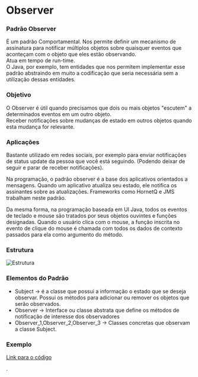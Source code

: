 # Observer

### Padrão Observer

É um padrão Comportamental. Nos permite definir um mecanismo de assinatura para notificar múltiplos objetos sobre quaisquer eventos que aconteçam com o objeto que eles estão observando.  
Atua em tempo de run-time.  
O Java, por exemplo, tem entidades que nos permitem implementar esse padrão abstraindo em muito a codificação que seria necessária sem a utilização dessas entidades.  

### Objetivo

O Observer é útil quando precisamos que dois ou mais objetos "escutem" a determinados eventos em um outro objeto.  
Receber notificações sobre mudanças de estado em outros objetos quando esta mudança for relevante.  

### Aplicações

Bastante utilizado em redes sociais, por exemplo para enviar notificações de status update da pessoa que você está seguindo. (Podendo deixar de seguir e parar de receber notificações).  

Na programação, o padrão observer é a base dos aplicativos orientados a mensagens. Quando um aplicativo atualiza seu estado, ele notifica os assinantes sobre as atualizações. Frameworks como HornetQ e JMS trabalham neste padrão.  

Da mesma forma, na programação baseada em UI Java, todos os eventos de teclado e mouse são tratados por seus objetos ouvintes e funções designadas. Quando o usuário clica com o mouse, a função inscrita no evento de clique do mouse é chamada com todos os dados de contexto passados para ela como argumento do método.  

### Estrutura
![Estrutura](https://www.thiengo.com.br/img/post/normal/jbtt0ovoqvlsllftsj1r7jkp23fedb51c7ce5e5b073a1aec55bf447871.jpg)

### Elementos do Padrão

- Subject -> é a classe que possui a informação o estado que se deseja observar. Possui os métodos para adicionar ou remover os objetos que serão observados.
- Observer -> Interface ou classe abstrata que define os métodos de notificação de interesse dos observadores
- Observer_1,Observer_2,Observer_3 ->  Classes concretas que observam a classe Subject.


### Exemplo
[Link para o código](https://github.com/Guilherme-Camillo/Padroes-de-Projeto/tree/master/Observer/Exemplo)

.

